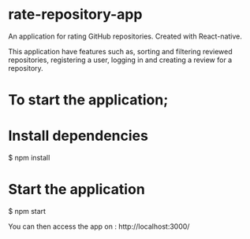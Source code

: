 # rate-repository-app
  An application for rating GitHub repositories. Created with React-native.
  
  This application have features such as, sorting and filtering reviewed repositories, registering a user, logging in and creating a review for a repository.
  
# To start the application;

# Install dependencies
$ npm install

# Start the application
$ npm start

You can then access the app on : http://localhost:3000/
